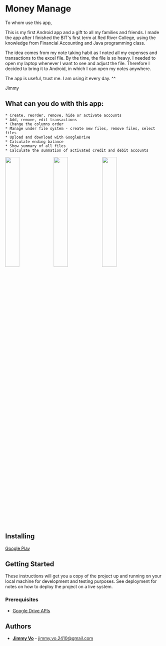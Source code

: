# Money Manage

To whom use this app,

This is my first Android app and a gift to all my families and friends. I made the app after I finished the BIT's first term at Red River College, using the knowledge from Financial Accounting and Java programming class. 

The idea comes from my note taking habit as I noted all my expenses and transactions to the excel file. By the time, the file is so heavy. I needed to open my laptop whenever I want to see and adjust the file. Therefore I decided to bring it to Android, in which I can open my notes anywhere.

The app is useful, trust me. I am using it every day. ^^

Jimmy

## What can you do with this app:
```
* Create, reorder, remove, hide or activate accounts
* Add, remove, edit transactions
* Change the columns order
* Manage under file system - create new files, remove files, select files
* Upload and download with GoogleDrive
* Calculate ending balance
* Show summary of all files 
* Calculate the summation of activated credit and debit accounts
```
<p>
  <img src="https://lh3.googleusercontent.com/rvryiDeAJNdO0F-xBA76OYFc0fHTd7nWP6RPIMYJE1NAgjEU208OKRwxCMmfKsJoTe14=h900-rw"
    width="30%" height="30%">
  <img src="https://lh3.googleusercontent.com/NClE-6Tg5QVsr0uXlLhD3gOceEcs7687cd1mQElBg_R6EYJ-i3K_CYlJ3enrhSfTKak=h900-rw" 
    width="30%" height="30%">
  <img src="https://lh3.googleusercontent.com/l_qgqe0a-Hq1suxL2BLVUtKVVMelCkH_mGzqEuKWCXB0YEITGivzpzI3eI9GE0fsPMg=h900-rw" 
    width="30%" height="30%">
</p>


## Installing

[Google Play](https://play.google.com/store/apps/details?id=com.JimmyVo.MoneyManage)

## Getting Started

These instructions will get you a copy of the project up and running on your local machine for development and testing purposes. See deployment for notes on how to deploy the project on a live system.

### Prerequisites

* [Google Drive APIs](https://developers.google.com/drive/android/)

## Authors

* **[Jimmy Vo](https://github.com/jimmyvo2410/)** - [jimmy.vo.2410@gmail.com](jimmy.vo.2410@gmail.com)


